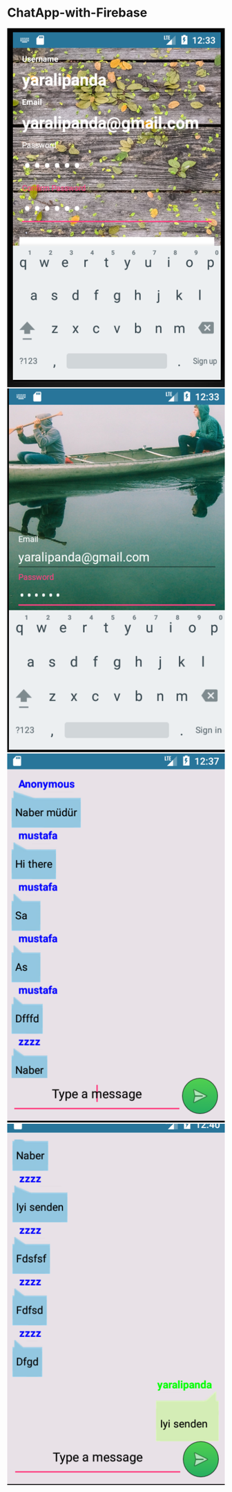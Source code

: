 # ChatApp-with-Firebase
![Screenshot](png/register.png)
![Screenshot](png/login.png)
![Screenshot](png/mainchat.png)
![Screenshot](png/mainchat2.png)
